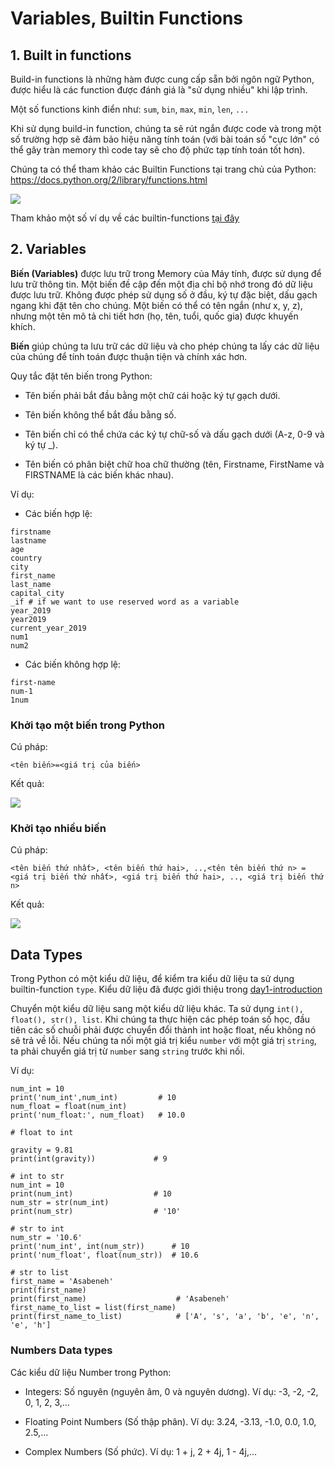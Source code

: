 # Variables, Builtin Functions

## 1. Built in functions

Build-in functions là những hàm được cung cấp sẵn bởi ngôn ngữ Python, được hiểu là các function được đánh giá là "sử dụng nhiều" khi lập trình.

Một số functions kinh điển như: `sum`, `bin`, `max`, `min`, `len`, `...`

Khi sử dụng build-in function, chúng ta sẽ rút ngắn được code và trong một số trường hợp sẽ đảm bảo hiệu năng tính toán (với bài toán số "cực lớn" có thể gây tràn memory thì code tay sẽ cho độ phức tạp tính toán tốt hơn).

Chúng ta có thể tham khảo các Builtin Functions tại trang chủ của Python: https://docs.python.org/2/library/functions.html

<img src="https://imgur.com/O2vlZeE.png">

Tham khảo một số ví dụ về các builtin-functions [tại đây](https://codelearn.io/sharing/build-in-functions-trong-python)

## 2. Variables

**Biến (Variables)** được lưu trữ trong Memory của Máy tính, được sử dụng để lưu trữ thông tin. Một biến đề cập đến một địa chỉ bộ nhớ trong đó dữ liệu được lưu trữ. Không được phép sử dụng số ở đầu, ký tự đặc biệt, dấu gạch ngang khi đặt tên cho chúng. Một biến có thể có tên ngắn (như x, y, z), nhưng một tên mô tả chi tiết hơn (họ, tên, tuổi, quốc gia) được khuyến khích.

**Biến** giúp chúng ta lưu trữ các dữ liệu và cho phép chúng ta lấy các dữ liệu của chúng để tính toán được thuận tiện và chính xác hơn.

Quy tắc đặt tên biến trong Python:

- Tên biến phải bắt đầu bằng một chữ cái hoặc ký tự gạch dưới.

- Tên biến không thể bắt đầu bằng số.

- Tên biến chỉ có thể chứa các ký tự chữ-số và dấu gạch dưới (A-z, 0-9 và ký tự _).

- Tên biến có phân biệt chữ hoa chữ thường (tên, Firstname, FirstName và FIRSTNAME là các biến khác nhau).

Ví dụ:

- Các biến hợp lệ:

```
firstname
lastname
age
country
city
first_name
last_name
capital_city
_if # if we want to use reserved word as a variable
year_2019
year2019
current_year_2019
num1
num2
```

- Các biến không hợp lệ:

```
first-name
num-1
1num
```

### Khởi tạo một biến trong Python

Cú pháp:

`<tên biến>=<giá trị của biến>`

Kết quả:

<img src="https://imgur.com/TATLp74.png">

### Khởi tạo nhiều biến

Cú pháp:

`<tên biến thứ nhất>, <tên biến thứ hai>, ..,<tên tên biến thứ n> = <giá trị biến thứ nhất>, <giá trị biến thứ hai>, .., <giá trị biến thứ n>`

Kết quả:

<img src="https://imgur.com/fYTkZpU.png">

## Data Types

Trong Python có một kiểu dữ liệu, để kiểm tra kiểu dữ liệu ta sử dụng builtin-function `type`. Kiểu dữ liệu đã được giới thiệu trong [day1-introduction](https://github.com/quanganh1996111/30days-python/blob/master/day1-introduction/2-basic-python.md)

Chuyển một kiểu dữ liệu sang một kiểu dữ liệu khác. Ta sử dụng `int(), float(), str(), list`. Khi chúng ta thực hiện các phép toán số học, đầu tiên các số chuỗi phải được chuyển đổi thành int hoặc float, nếu không nó sẽ trả về lỗi. Nếu chúng ta nối một giá trị kiểu `number` với một giá trị `string`, ta phải chuyển giá trị từ `number` sang `string` trước khi nối.

Ví dụ:

```
num_int = 10
print('num_int',num_int)         # 10
num_float = float(num_int)
print('num_float:', num_float)   # 10.0

# float to int

gravity = 9.81
print(int(gravity))             # 9

# int to str
num_int = 10
print(num_int)                  # 10
num_str = str(num_int)
print(num_str)                  # '10'

# str to int
num_str = '10.6'
print('num_int', int(num_str))      # 10
print('num_float', float(num_str))  # 10.6

# str to list
first_name = 'Asabeneh'
print(first_name)
print(first_name)                    # 'Asabeneh'
first_name_to_list = list(first_name)
print(first_name_to_list)            # ['A', 's', 'a', 'b', 'e', 'n', 'e', 'h']
```

### Numbers Data types

Các kiểu dữ liệu Number trong Python:

- Integers: Số nguyên (nguyên âm, 0 và nguyên dương). Ví dụ: -3, -2, -2, 0, 1, 2, 3,...

- Floating Point Numbers (Số thập phân). Ví dụ: 3.24, -3.13, -1.0, 0.0, 1.0, 2.5,...

- Complex Numbers (Số phức). Ví dụ: 1 + j, 2 + 4j, 1 - 4j,... 